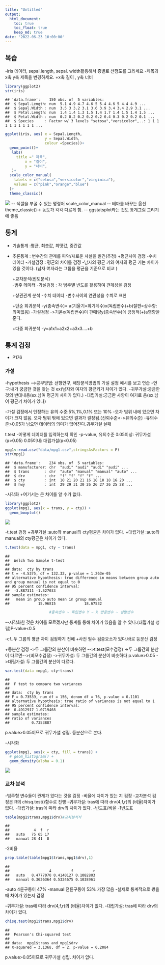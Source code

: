 ```yaml
---
title: "Untitled"
output: 
  html_document:
    toc: true
    toc_float: true
    keep_md: true
date: '2022-06-23 10:00:00'
---
```




## 복습

-iris 데이터, sepal.length, sepal. width활용해서 종별로 산점도를 그리세요
-제목과 x축 y축 제목을 변경하세요.
  +x축 길이 , y축 너비
  

```r
library(ggplot2)
str(iris)
```

```
## 'data.frame':	150 obs. of  5 variables:
##  $ Sepal.Length: num  5.1 4.9 4.7 4.6 5 5.4 4.6 5 4.4 4.9 ...
##  $ Sepal.Width : num  3.5 3 3.2 3.1 3.6 3.9 3.4 3.4 2.9 3.1 ...
##  $ Petal.Length: num  1.4 1.4 1.3 1.5 1.4 1.7 1.4 1.5 1.4 1.5 ...
##  $ Petal.Width : num  0.2 0.2 0.2 0.2 0.2 0.4 0.3 0.2 0.2 0.1 ...
##  $ Species     : Factor w/ 3 levels "setosa","versicolor",..: 1 1 1 1 1 1 1 1 1 1 ...
```

```r
ggplot(iris, aes( x = Sepal.Length,
                  y = Sepal.Width,
                  colour =Species))+
  geom_point()+
   labs(
     title =" 제목",
         x = "길이", 
         y = "너비",
   )+
  scale_color_manual(
    labels = c("setosa","versicolor","virginica"),
    values = c("pink","orange","blue")
  )+
  theme_classic()
```

![](day0623_files/figure-html/unnamed-chunk-1-1.png)<!-- -->
-- 색깔을 부꿀 수 있는 명령어 scale_color_manual
-- 테마를 바꾸는 옵션 theme_classic()-> 농도가 각각 다르게 함.
-- ggstatsplot라는 것도 통계그림 그리기에 좋음

## 통계
 - 기술통계 :평균, 최촛값, 최댓값, 중간값
 - 추론통계 : 변수간의 관계를 파악/새로운 사실을 발견(추정)
   +평균차이 검정
    -수치데이터
    -가설검정 : 평균의 차이를 검정
    -남자의 평균 키와 여자의 평균 키는 차이가 있을 것이다.
     (남자 여자라는 그룹을 평균을 기준으로 비교 )
  
   +교차분석(빈도분석)   
    -범주 데이터
    -가설검정 : 각 범주별 빈도를 활용하여 관계성을 검정
   
   +상관관계 분석
    -수치 데이터
    -변수사이의 연관성을 수치로 표현
   
   +단순 회귀분석
    -y(종속변수)= a(기울기=회기계수)x(독립변수)+b(절편=상수항:의미없음)
    -가설검정
       ->기온x(독립변수)이 판매량y(종속변수)에 긍정적(+)a영향을 준다.
   
   +다중 회귀분석
    -y=a1x1+a2x2+a3x3....+b
    
## 통계 검정
 - P176

### 가설
 -hypothesis
 -->공부방법: 선행연구, 해당분석방법의 가설 설정 예시를 보고 연습
 -연구:내가 궁금한 것을 찾는 것
  ex)남자와 여자의 평균키가 차이가 있다.
 -귀무가설:궁금한 것의 반대내용(ex.남여 평균키 차이가 없다.)
 -대립가설:궁금한 사항이 여기로 옴(ex.남여 평균키 차이가 있다)

 -가설 검정에서 인정하는 유의 수준:5%,1%,0.1% 또는 10%
 -오차 범위 내에 있으면 차이가 크지 않음. 오차 범위 밖에 있으면 결과가 
  결정됨.(신뢰수준<->유의수준)
 -유의수준>0.05가 넘으면 데이터의 의미가 없어진다.귀무가설 실패
 

t.test
-어떻게 데이터를 입력하는지 확인
-p-value, 유의수준 0.05이상: 귀무가설(p>0.05) 0.05이내: 대립가설(p<0.05)



```r
mpg1<-read.csv("data/mpg1.csv",stringsAsFactors = F)
str(mpg1)
```

```
## 'data.frame':	234 obs. of  5 variables:
##  $ manufacturer: chr  "audi" "audi" "audi" "audi" ...
##  $ trans       : chr  "auto" "manual" "manual" "auto" ...
##  $ drv         : chr  "f" "f" "f" "f" ...
##  $ cty         : int  18 21 20 21 16 18 18 18 16 20 ...
##  $ hwy         : int  29 29 31 30 26 26 27 26 25 28 ...
```

-시각화
 +여기서는 큰 차이를 알 수가 없다.


```r
library(ggplot2)
ggplot(mpg1, aes(x = trans, y = cty)) + 
  geom_boxplot()
```

![](day0623_files/figure-html/unnamed-chunk-3-1.png)<!-- -->

-t.test 검정
 +귀무가설 :auto와 manual의 cty평균은 차이가 없다.
 +대립가설 :auto와 manual의 cty평균은 차이가 있다.
 

```r
t.test(data = mpg1, cty ~ trans)
```

```
## 
## 	Welch Two Sample t-test
## 
## data:  cty by trans
## t = -4.5375, df = 132.32, p-value = 1.263e-05
## alternative hypothesis: true difference in means between group auto and group manual is not equal to 0
## 95 percent confidence interval:
##  -3.887311 -1.527033
## sample estimates:
##   mean in group auto mean in group manual 
##             15.96815             18.67532
```

```r
                    #종속변수 ~ 독립변수 Y ~ X 반응변수 ~ 설명변수 
```
 
--시각화한 것은 차이를 모르겠지만 통계를 통해 차이가 있음을 알 수 있다.(대립가설 성립)P-value<0.5
    
-cf..두 그룹의 평균 차이 검정하기 전에 
  +사전 필수 검증요소가 있다.바로 등분산 검정
  
  +등분산 검정
   ->두 그룹간의 분산이 비슷하면 -->t.test(모수검정)
   ->두 그룹간의 분산이 다르면-->(비모수검정)
   ->귀무가설: 두 그룹간의 분산이 비슷하다
      p.value>0.05
   ->대립가설: 두 그룹간의 분산이 다르다.
   
   

```r
var.test(data =mpg1, cty~trans)
```

```
## 
## 	F test to compare two variances
## 
## data:  cty by trans
## F = 0.73539, num df = 156, denom df = 76, p-value = 0.1101
## alternative hypothesis: true ratio of variances is not equal to 1
## 95 percent confidence interval:
##  0.4912917 1.0719468
## sample estimates:
## ratio of variances 
##          0.7353887
```
   p.value>0.05이므로 귀무가설 성립. 등분산으로 본다.
   
   -시각화

```r
ggplot(mpg1, aes(x = cty, fill = trans)) + 
  # geom_histogram() +
  geom_density(alpha = 0.1)
```

![](day0623_files/figure-html/unnamed-chunk-6-1.png)<!-- -->
### 교차 분석
 -범주형 변수들이 관계가 있다는 것을 검정
 -비율에 차이가 있는 지 검정
 -교차분석 검정은 R의 chisq.test()함수로 진행
 -귀무가설: tras에 따라 drv(4,f,r)의 (비율)차이가 없다.
 -대립가설: tras에 따라 drv의 차이가 있다.
 -빈도표/비율
 -1빈도표
 

```r
table(mpg1$trans,mpg1$drv)#교차분석석
```

```
##         
##           4  f  r
##   auto   75 65 17
##   manual 28 41  8
```
 
 -2비율

```r
prop.table(table(mpg1$trans,mpg1$drv),1)
```

```
##         
##                  4         f         r
##   auto   0.4777070 0.4140127 0.1082803
##   manual 0.3636364 0.5324675 0.1038961
```
 -auto 4륜구동이 47%
 -manual 전륜구동이 53% 가장 많음
 -실제로 통계적으로 봤을 때 차이가 있는지 검정
 
 -귀무가설: tras에 따라 drv(4,f,r)의 (비율)차이가 없다.
 -대립가설: tras에 따라 drv의 차이가 있다.

```r
chisq.test(mpg1$trans,mpg1$drv)
```

```
## 
## 	Pearson's Chi-squared test
## 
## data:  mpg1$trans and mpg1$drv
## X-squared = 3.1368, df = 2, p-value = 0.2084
```
 
 p.value>0.05이므로 귀무가설 성립. 차이가 없다.
 

